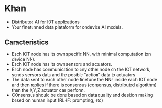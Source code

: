 # Khan
* Distributed AI for IOT applications
* Your finetunned data plataform for ondevice AI models. 

## Caracteristics
* Each IOT node has its own specific NN, with minimal computation (on device NN).
* Each IOT node has its own sensors and actuators.
* Each node has communication to any other node on the IOT network, sends sensors data and the posible "action" data to actuators
* The data sent to each other node finetune the NNs inside each IOT node and then replies if there is consensus (consensus, distributed algorithm) then the X,Y,Z actuator can perform.
* COnsensus should be done based on data quality and desition making based on human input (RLHF: prompting, etc) 



